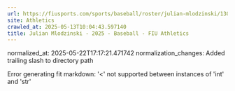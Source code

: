 ```yaml
---
url: https://fiusports.com/sports/baseball/roster/julian-mlodzinski/13002/
site: Athletics
crawled_at: 2025-05-13T10:04:43.597140
title: Julian Mlodzinski - 2025 - Baseball - FIU Athletics
---
```

normalized_at: 2025-05-22T17:17:21.471742
normalization_changes: Added trailing slash to directory path

Error generating fit markdown: '<' not supported between instances of 'int' and 'str'